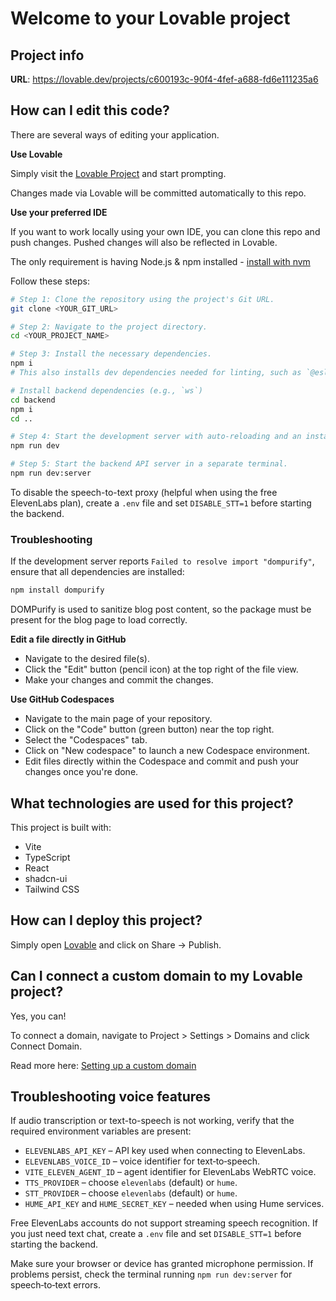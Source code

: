 # Welcome to your Lovable project

## Project info

**URL**: https://lovable.dev/projects/c600193c-90f4-4fef-a688-fd6e111235a6

## How can I edit this code?

There are several ways of editing your application.

**Use Lovable**

Simply visit the [Lovable Project](https://lovable.dev/projects/c600193c-90f4-4fef-a688-fd6e111235a6) and start prompting.

Changes made via Lovable will be committed automatically to this repo.

**Use your preferred IDE**

If you want to work locally using your own IDE, you can clone this repo and push changes. Pushed changes will also be reflected in Lovable.

The only requirement is having Node.js & npm installed - [install with nvm](https://github.com/nvm-sh/nvm#installing-and-updating)

Follow these steps:

```sh
# Step 1: Clone the repository using the project's Git URL.
git clone <YOUR_GIT_URL>

# Step 2: Navigate to the project directory.
cd <YOUR_PROJECT_NAME>

# Step 3: Install the necessary dependencies.
npm i
# This also installs dev dependencies needed for linting, such as `@eslint/js`.

# Install backend dependencies (e.g., `ws`)
cd backend
npm i
cd ..

# Step 4: Start the development server with auto-reloading and an instant preview.
npm run dev

# Step 5: Start the backend API server in a separate terminal.
npm run dev:server
```

To disable the speech-to-text proxy (helpful when using the free ElevenLabs plan), create a `.env` file and set `DISABLE_STT=1` before starting the backend.

### Troubleshooting

If the development server reports `Failed to resolve import "dompurify"`, ensure that all dependencies are installed:

```sh
npm install dompurify
```

DOMPurify is used to sanitize blog post content, so the package must be present for the blog page to load correctly.


**Edit a file directly in GitHub**

- Navigate to the desired file(s).
- Click the "Edit" button (pencil icon) at the top right of the file view.
- Make your changes and commit the changes.

**Use GitHub Codespaces**

- Navigate to the main page of your repository.
- Click on the "Code" button (green button) near the top right.
- Select the "Codespaces" tab.
- Click on "New codespace" to launch a new Codespace environment.
- Edit files directly within the Codespace and commit and push your changes once you're done.

## What technologies are used for this project?

This project is built with:

- Vite
- TypeScript
- React
- shadcn-ui
- Tailwind CSS

## How can I deploy this project?

Simply open [Lovable](https://lovable.dev/projects/c600193c-90f4-4fef-a688-fd6e111235a6) and click on Share -> Publish.

## Can I connect a custom domain to my Lovable project?

Yes, you can!

To connect a domain, navigate to Project > Settings > Domains and click Connect Domain.

Read more here: [Setting up a custom domain](https://docs.lovable.dev/tips-tricks/custom-domain#step-by-step-guide)

## Troubleshooting voice features

If audio transcription or text-to-speech is not working, verify that the required
environment variables are present:

- `ELEVENLABS_API_KEY` – API key used when connecting to ElevenLabs.
- `ELEVENLABS_VOICE_ID` – voice identifier for text‑to‑speech.
- `VITE_ELEVEN_AGENT_ID` – agent identifier for ElevenLabs WebRTC voice.
- `TTS_PROVIDER` – choose `elevenlabs` (default) or `hume`.
- `STT_PROVIDER` – choose `elevenlabs` (default) or `hume`.
- `HUME_API_KEY` and `HUME_SECRET_KEY` – needed when using Hume services.

Free ElevenLabs accounts do not support streaming speech recognition. If you just
need text chat, create a `.env` file and set `DISABLE_STT=1` before starting the
backend.

Make sure your browser or device has granted microphone permission. If problems
persist, check the terminal running `npm run dev:server` for speech‑to‑text
errors.
